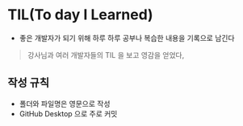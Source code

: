 # TIL(To day I Learned)
- 좋은 개발자가 되기 위해 하루 하루 공부나 복습한 내용을 기록으로 남긴다
>강사님과 여러 개발자들의 TIL 을 보고 영감을 얻었다,

## 작성 규칙
- 폴더와 파일명은 영문으로 작성
- GitHub Desktop 으로 주로 커밋